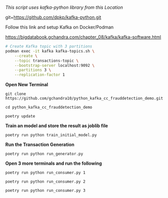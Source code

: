 
*This script uses kafka-python library from this Location*

git+https://github.com/dpkp/kafka-python.git


Follow this link and setup Kafka on Docker/Podman

https://bigdatabook.gchandra.com/chapter_08/kafka/kafka-software.html

```bash
# Create Kafka topic with 3 partitions
podman exec -it kafka kafka-topics.sh \
    --create \
    --topic transactions-topic \
    --bootstrap-server localhost:9092 \
    --partitions 3 \
    --replication-factor 1
```

**Open New Terminal**

```
git clone https://github.com/gchandra10/python_kafka_cc_frauddetection_demo.git

cd python_kafka_cc_frauddetection_demo

poetry update
```

**Train an model and store the result as joblib file**

```
poetry run python train_initial_model.py
```

**Run the Transaction Generation**

```
poetry run python run_generator.py
```

**Open 3 more terminals and run the following**

```
poetry run python run_consumer.py 1
```

```
poetry run python run_consumer.py 2
```

```
poetry run python run_consumer.py 3
```
